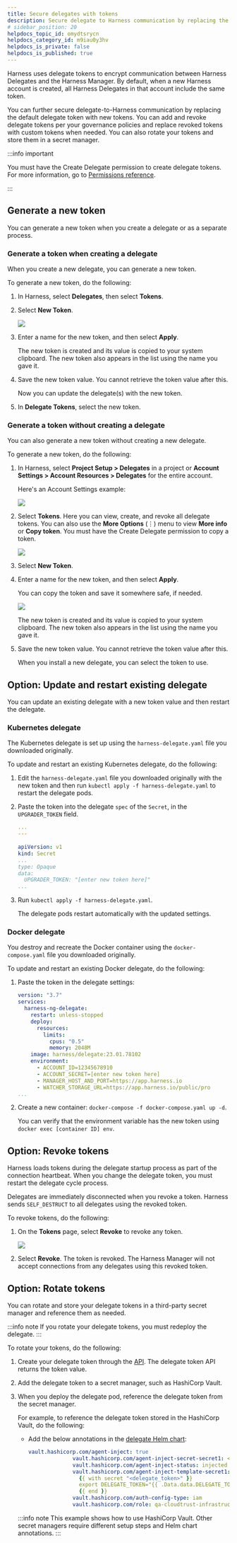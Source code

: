 ```yaml
---
title: Secure delegates with tokens
description: Secure delegate to Harness communication by replacing the default delegate token with new tokens.
# sidebar_position: 20
helpdocs_topic_id: omydtsrycn
helpdocs_category_id: m9iau0y3hv
helpdocs_is_private: false
helpdocs_is_published: true
---
```


Harness uses delegate tokens to encrypt communication between Harness Delegates and the Harness Manager. By default, when a new Harness account is created, all Harness Delegates in that account include the same token.

You can further secure delegate-to-Harness communication by replacing the default delegate token with new tokens. You can add and revoke delegate tokens per your governance policies and replace revoked tokens with custom tokens when needed. You can also rotate your tokens and store them in a secret manager.

:::info important

You must have the Create Delegate permission to create delegate tokens. For more information, go to [Permissions reference](/docs/platform/role-based-access-control/permissions-reference).

:::

## Generate a new token

You can generate a new token when you create a delegate or as a separate process.

### Generate a token when creating a delegate

When you create a new delegate, you can generate a new token.

To generate a new token, do the following:

1. In Harness, select **Delegates**, then select **Tokens**.
2. Select **New Token**.

   ![](static/secure-delegates-with-tokens-02.png)

3. Enter a name for the new token, and then select **Apply**.

   The new token is created and its value is copied to your system clipboard. The new token also appears in the list using the name you gave it.

2. Save the new token value. You cannot retrieve the token value after this.

   Now you can update the delegate(s) with the new token.

3. In **Delegate Tokens**, select the new token.

### Generate a token without creating a delegate

You can also generate a new token without creating a new delegate.

To generate a new token, do the following:

1. In Harness, select **Project Setup > Delegates** in a project or **Account Settings > Account Resources > Delegates** for the entire account.

   Here's an Account Settings example:

   ![](static/secure-delegates-with-tokens-03.png)

2. Select **Tokens**. Here you can view, create, and revoke all delegate tokens. You can also use the **More Options** (&vellip;) menu to view **More info** or **Copy token**. You must have the Create Delegate permission to copy a token.

   ![](static/secure-delegates-with-tokens-07.png)

3. Select **New Token**.

4. Enter a name for the new token, and then select **Apply**.

   You can copy the token and save it somewhere safe, if needed.

   ![](static/secure-delegates-with-tokens-04.png)

   The new token is created and its value is copied to your system clipboard. The new token also appears in the list using the name you gave it.

5. Save the new token value. You cannot retrieve the token value after this.

   When you install a new delegate, you can select the token to use.

## Option: Update and restart existing delegate

You can update an existing delegate with a new token value and then restart the delegate.

### Kubernetes delegate

The Kubernetes delegate is set up using the `harness-delegate.yaml` file you downloaded originally.

To update and restart an existing Kubernetes delegate, do the following:

1. Edit the `harness-delegate.yaml` file you downloaded originally with the new token and then run `kubectl apply -f harness-delegate.yaml` to restart the delegate pods.

2. Paste the token into the delegate `spec` of the `Secret`, in the `UPGRADER_TOKEN` field. 

   ```yaml
   ...  
   ---  
     
   apiVersion: v1
   kind: Secret
   ...
   type: Opaque
   data:
     UPGRADER_TOKEN: "[enter new token here]"
   ...
   ```

3. Run `kubectl apply -f harness-delegate.yaml`.

   The delegate pods restart automatically with the updated settings.

### Docker delegate

You destroy and recreate the Docker container using the `docker-compose.yaml` file you downloaded originally.

To update and restart an existing Docker delegate, do the following:

1. Paste the token in the delegate settings:

   ```yaml
   version: "3.7"  
   services:  
     harness-ng-delegate:  
       restart: unless-stopped  
       deploy:  
         resources:  
           limits:  
             cpus: "0.5"  
             memory: 2048M  
       image: harness/delegate:23.01.78102  
       environment:  
         - ACCOUNT_ID=12345678910  
         - ACCOUNT_SECRET=[enter new token here]  
         - MANAGER_HOST_AND_PORT=https://app.harness.io  
         - WATCHER_STORAGE_URL=https://app.harness.io/public/pro  
   ...
   ```

2. Create a new container: `docker-compose -f docker-compose.yaml up -d`.

   You can verify that the environment variable has the new token using `docker exec [container ID] env`.

## Option: Revoke tokens

Harness loads tokens during the delegate startup process as part of the connection heartbeat. When you change the delegate token, you must restart the delegate cycle process.

Delegates are immediately disconnected when you revoke a token. Harness sends `SELF_DESTRUCT` to all delegates using the revoked token.

To revoke tokens, do the following:

1. On the **Tokens** page, select **Revoke** to revoke any token.

   ![](static/secure-delegates-with-tokens-06.png)

2. Select **Revoke**. The token is revoked. The Harness Manager will not accept connections from any delegates using this revoked token.

## Option: Rotate tokens

You can rotate and store your delegate tokens in a third-party secret manager and reference them as needed.

:::info note
If you rotate your delegate tokens, you must redeploy the delegate.
:::

To rotate your tokens, do the following:

1. Create your delegate token through the [API](https://apidocs.harness.io/tag/Delegate-Token-Resource#operation/createDelegateToken). The delegate token API returns the token value.
2. Add the delegate token to a secret manager, such as HashiCorp Vault.
3. When you deploy the delegate pod, reference the delegate token from the secret manager.

   For example, to reference the delegate token stored in the HashiCorp Vault, do the following:

   * Add the below annotations in the [delegate Helm chart](https://github.com/harness/delegate-helm-chart):

      ```yaml
      vault.hashicorp.com/agent-inject: true
                    vault.hashicorp.com/agent-inject-secret-secret1: <delegate_token> //delegate token referenced in hashicorp vault
                    vault.hashicorp.com/agent-inject-status: injected
                    vault.hashicorp.com/agent-inject-template-secret1:
                      {{ with secret "<delegate_token>" }}                           //delegate token referenced in hashicorp vault
                      export DELEGATE_TOKEN="{{ .Data.data.DELEGATE_TOKEN }}"
                      {{ end }}
                    vault.hashicorp.com/auth-config-type: iam
                    vault.hashicorp.com/role: qa-cloudtrust-infrastructure
      ```

   :::info note
   This example shows how to use HashiCorp Vault. Other secret managers require different setup steps and Helm chart annotations.
   :::
